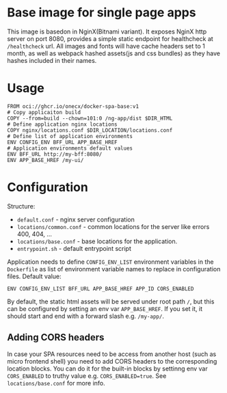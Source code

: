 # Base image for single page apps   

This image is basedon in NginX(Bitnami variant). 
It exposes NginX http server on port 8080, provides a simple static endpoint for healthcheck at `/healthcheck` url. All images and fonts will have cache headers set to 1 month, as well as webpack hashed assets(js and css bundles) as they have hashes included in their names. 

# Usage

```
FROM oci://ghcr.io/onecx/docker-spa-base:v1
# Copy applicaiton build
COPY --from=build --chown=101:0 /ng-app/dist $DIR_HTML
# Define application nginx locations
COPY nginx/locations.conf $DIR_LOCATION/locations.conf
# Define list of application environments
ENV CONFIG_ENV BFF_URL APP_BASE_HREF
# Application environments default values
ENV BFF_URL http://my-bff:8080/
ENV APP_BASE_HREF /my-ui/
```

# Configuration

Structure:
* `default.conf` - nginx server configuration
* `locations/common.conf` - common locations for the server like errors 400, 404, ...
* `locations/base.conf` - base locations for the application.
* `entrypoint.sh` - default entrypoint script

Application needs to define `CONFIG_ENV_LIST` environment variables in the `Dockerfile` as list of environment variable names to replace in configuration files. Default value:
```
ENV CONFIG_ENV_LIST BFF_URL APP_BASE_HREF APP_ID CORS_ENABLED
```
By default, the static html assets will be served under root path `/`, but this can be configured by setting an env var `APP_BASE_HREF`. If you set it, it should start and end with a forward slash e.g. `/my-app/`.


## Adding CORS headers 

In case your SPA resources need to be access from another host (such as micro frontend shell) you need to add CORS headers to the corresponding location blocks. You can do it for the built-in blocks by settinng env var `CORS_ENABLED` to truthy value e.g. `CORS_ENABLED=true`. See `locations/base.conf` for more info.
